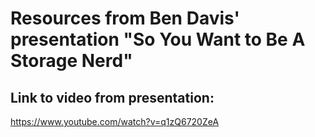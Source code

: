 # Resources from Ben Davis' presentation "So You Want to Be A Storage Nerd"

## Link to video from presentation:
https://www.youtube.com/watch?v=q1zQ6720ZeA
